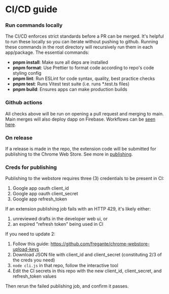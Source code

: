 # CI/CD guide

### Run commands locally

The CI/CD enforces strict standards before a PR can be merged. It's helpful to run these locally
so you can iterate without pushing to github. Running these commands in the root
directory will recursively run them in each app/package. The essential commands:

- **pnpm install**: Make sure all deps are installed
- **pnpm format**: Use Prettier to format code according to repo's code styling config
- **pnpm lint**: Run ESLint for code syntax, quality, best practice checks
- **pnpm test**: Runs Vitest test suite (i.e. runs \*.test.ts files)
- **pnpm build**: Ensures apps can make production builds

### Github actions

All checks above will be run on opening a pull request and merging to main.
Main merges will also deploy dapp on Firebase. Workflows can be [seen here](../.github/workflows).

### On release

If a release is made in the repo, the extension code will be submitted for publishing
to the Chrome Web Store. See more in [publishing](./publishing.md).

### Creds for publishing

Publishing to the webstore requires three (3) credentials to be present in CI:

1. Google app oauth client_id
2. Google app oauth client_secret
3. Google app refresh_token

If an extension publishing job fails with an HTTP 429, it's likely either:

1. unreviewed drafts in the developer web ui, or
2. an expired "refresh token" being used in CI

If you need to update 2:

1. Follow this guide: https://github.com/fregante/chrome-webstore-upload-keys
2. Download JSON file with client_id and client_secret (constituting 2/3 of the creds you need)
3. `node cli.js` in that repo, follow the interactive tool
4. Edit the CI secrets in this repo with the new client_id, client_secret, and refresh_token values

Then rerun the failed publishing job, and confirm it passes.
